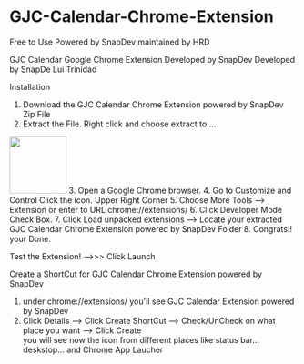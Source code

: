 # GJC-Calendar-Chrome-Extension
Free to Use Powered by SnapDev maintained by HRD 

GJC Calendar Google Chrome Extension Developed by SnapDev
Developed by SnapDe 
Lui Trinidad

Installation

1. Download the GJC Calendar Chrome Extension powered by SnapDev Zip File
2. Extract the File. Right click and choose extract to....
<img width="100px" src="https://lh4.googleusercontent.com/Bwz_7aQ0-Rnv_8rWzPm3RVsAt_3I7GpoAI2LXLS87byZU3akl940ffnsJ4-uWXpWydpKkg=w1656-h829"  />
3. Open a Google Chrome browser.
4. Go to Customize and Control Click the icon. Upper Right Corner
5. Choose More Tools --> Extension  or enter to URL chrome://extensions/
6. Click Developer Mode Check Box.
7. Click Load unpacked extensions --> Locate your extracted GJC Calendar Chrome Extension powered by SnapDev Folder
8. Congrats!! your Done.

Test the Extension!
	-->>> Click Launch

Create a ShortCut for GJC Calendar Chrome Extension powered by SnapDev
1. under chrome://extensions/ you'll see GJC Calendar  Extension powered by SnapDev
2. Click Details --> Click Create ShortCut --> Check/UnCheck on what place you want --> Click Create\
	you will see now the icon from different places like status bar... deskstop... and Chrome App Laucher





